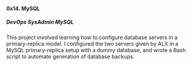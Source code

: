 #### 0x14. MySQL
##### DevOps SysAdmin MySQL

This project involved learning how to configure database servers in a
primary-replica model. I configured the two servers given by
ALX in a MySQL primary-replica setup with a dummy database, and wrote
a Bash script to automate generation of database backups.
